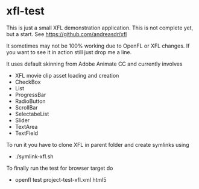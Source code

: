 # xfl-test
This is just a small XFL demonstration application. This is not complete yet, but a start.
See https://github.com/andreasdr/xfl

It sometimes may not be 100% working due to OpenFL or XFL changes. 
If you want to see it in action still just drop me a line.

It uses default skinning from Adobe Animate CC and currently involves
- XFL movie clip asset loading and creation
- CheckBox
- List
- ProgressBar
- RadioButton
- ScrollBar
- SelectabeList
- Slider
- TextArea
- TextField

To run it you have to clone XFL in parent folder and create symlinks using
- ./symlink-xfl.sh

To finally run the test for browser target do
- openfl test project-test-xfl.xml html5

